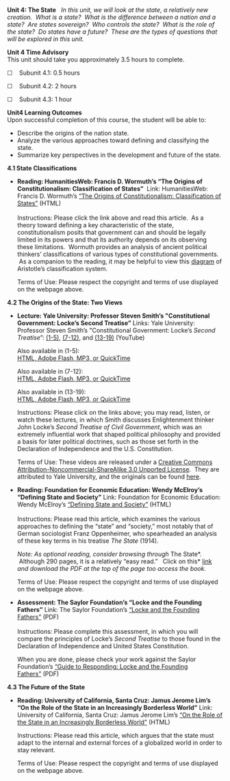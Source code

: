 **Unit 4: The State** <span id="4"></span> 
*In this unit, we will look at the state, a relatively new creation.
 What is a state?  What is the difference between a nation and a state?
 Are states sovereign?  Who controls the state?  What is the role of the
state?  Do states have a future?  These are the types of questions that
will be explored in this unit.*

**Unit 4 Time Advisory**  
This unit should take you approximately 3.5 hours to complete.  
  
 ☐    Subunit 4.1: 0.5 hours  
  
 ☐    Subunit 4.2: 2 hours  
  
 ☐    Subunit 4.3: 1 hour

**Unit4 Learning Outcomes**  
Upon successful completion of this course, the student will be able
to:  
-   Describe the origins of the nation state.
-   Analyze the various approaches toward defining and classifying the
    state.
-   Summarize key perspectives in the development and future of the
    state.

**4.1 State Classifications** <span id="4.1"></span> 
-   **Reading: HumanitiesWeb: Francis D. Wormuth’s “The Origins of
    Constitutionalism: Classification of States”**
     Link: HumanitiesWeb: Francis D. Wormuth’s [“The Origins of
    Constitutionalism: Classification of
    States”](http://www.humanitiesweb.org/human.php?s=s&p=l&a=c&ID=1826&o=) (HTML)  
        
     Instructions: Please click the link above and read this article.
     As a theory toward defining a key characteristic of the state,
    constitutionalism posits that government can and should be legally
    limited in its powers and that its authority depends on its
    observing these limitations.  Wormuth provides an analysis of
    ancient political thinkers’ classifications of various types of
    constitutional governments.  As a companion to the reading, it may
    be helpful to view this
    [diagram](http://en.wikipedia.org/wiki/File:Aristotle%27s_consitutions_diagram.png)
    of Aristotle’s classification system.  
      
     Terms of Use: Please respect the copyright and terms of use
    displayed on the webpage above.

**4.2 The Origins of the State: Two Views** <span id="4.2"></span> 
-   **Lecture: Yale University: Professor Steven Smith’s "Constitutional
    Government: Locke’s Second Treatise”**
    Links: Yale University: Professor Steven Smith’s "Constitutional
    Government: Locke’s *Second
    Treatise*”: [(1-5)](http://www.youtube.com/watch?v=IPCdNjo9IBQ),
    [(7-12)](http://www.youtube.com/watch?v=qEBJBfxSlyw), and
    [(13-19)](http://www.youtube.com/watch?v=b_iPrmCJxQo) (YouTube)  
      
     Also available in (1-5):  
     [HTML, Adobe Flash, MP3, or
    QuickTime](http://oyc.yale.edu/political-science/plsc-114/lecture-15)  
      
     Also available in (7-12):  
     [HTML, Adobe Flash, MP3, or
    QuickTime](http://oyc.yale.edu/political-science/plsc-114/lecture-16)  
      
     Also available in (13-19):  
     [HTML, Adobe Flash, MP3, or
    QuickTime](http://oyc.yale.edu/political-science/plsc-114/lecture-17)   
      
     Instructions: Please click on the links above; you may read,
    listen, or watch these lectures, in which Smith discusses
    Enlightenment thinker John Locke’s *Second Treatise of Civil
    Government*, which was an extremely influential work that shaped
    political philosophy and provided a basis for later political
    doctrines, such as those set forth in the Declaration of
    Independence and the U.S. Constitution.  
      
     Terms of Use: These videos are released under a [Creative Commons
    Attribution-Noncommercial-ShareAlike 3.0 Unported
    License](http://creativecommons.org/licenses/by-nc-sa/3.0/us/).
     They are attributed to Yale University, and the originals can be
    found [here](http://oyc.yale.edu/political-science/plsc-114#sessions).

-   **Reading: Foundation for Economic Education: Wendy McElroy’s
    “Defining State and Society”**
    Link: Foundation for Economic Education: Wendy McElroy’s [“Defining
    State and
    Society”](http://www.thefreemanonline.org/featured/defining-state-and-society/) (HTML)  
        
     Instructions: Please read this article, which examines the various
    approaches to defining the “state” and “society,” most notably that
    of German sociologist Franz Oppenheimer, who spearheaded an analysis
    of these key terms in his treatise *The State* (1914).  
      
     *Note: As optional reading, consider browsing through* The State*.
     Although 290 pages, it is a relatively “easy read.”   Click on
    this* [link](http://mises.org/resources/4970) *and download the PDF
    at the top of the page too access the book.*  
      
     Terms of Use: Please respect the copyright and terms of use
    displayed on the webpage above.

-   **Assessment: The Saylor Foundation’s “Locke and the Founding
    Fathers”**
    Link: The Saylor Foundation’s [“Locke and the Founding
    Fathers”](http://www.saylor.org/site/wp-content/uploads/2012/02/POLSC101_Unit4-Assessment-FINAL.pdf) (PDF)  
        
     Instructions: Please complete this assessment, in which you will
    compare the principles of Locke’s *Second Treatise* to those found
    in the Declaration of Independence and United States Constitution.  
      
     When you are done, please check your work against the Saylor
    Foundation’s [“Guide to Responding: Locke and the Founding
    Fathers”](http://www.saylor.org/site/wp-content/uploads/2012/02/POLSC101_Unit4-Guide-to-Responding-FINAL.pdf) (PDF)

**4.3 The Future of the State** <span id="4.3"></span> 
-   **Reading: University of California, Santa Cruz: Jamus Jerome Lim’s
    “On the Role of the State in an Increasingly Borderless World”**
    Link: University of California, Santa Cruz: Jamus Jerome Lim’s [“On
    the Role of the State in an Increasingly Borderless
    World”](http://globalization.icaap.org/content/v5.2/lim.html) (HTML)  
      
     Instructions: Please read this article, which argues that the state
    must adapt to the internal and external forces of a globalized world
    in order to stay relevant.  
      
     Terms of Use: Please respect the copyright and terms of use
    displayed on the webpage above.


